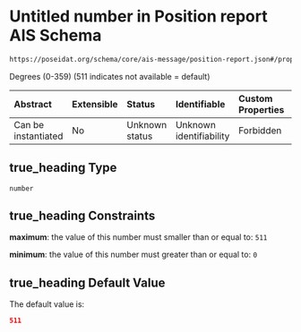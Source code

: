 # Untitled number in Position report AIS Schema

```txt
https://poseidat.org/schema/core/ais-message/position-report.json#/properties/true_heading
```

Degrees (0-359) (511 indicates not available = default)

| Abstract            | Extensible | Status         | Identifiable            | Custom Properties | Additional Properties | Access Restrictions | Defined In                                                                                    |
| :------------------ | :--------- | :------------- | :---------------------- | :---------------- | :-------------------- | :------------------ | :-------------------------------------------------------------------------------------------- |
| Can be instantiated | No         | Unknown status | Unknown identifiability | Forbidden         | Allowed               | none                | [position-report.json*](schemas/core/ais-message/position-report.json "open original schema") |

## true_heading Type

`number`

## true_heading Constraints

**maximum**: the value of this number must smaller than or equal to: `511`

**minimum**: the value of this number must greater than or equal to: `0`

## true_heading Default Value

The default value is:

```json
511
```
